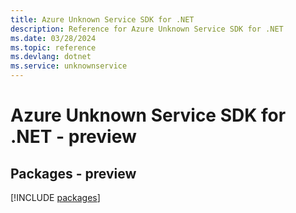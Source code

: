 ```yaml
---
title: Azure Unknown Service SDK for .NET
description: Reference for Azure Unknown Service SDK for .NET
ms.date: 03/28/2024
ms.topic: reference
ms.devlang: dotnet
ms.service: unknownservice
---
```

# Azure Unknown Service SDK for .NET - preview
## Packages - preview
[!INCLUDE [packages](unknown-service-index.md)]